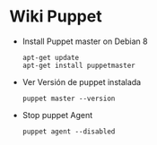 # Wiki Puppet

 - Install Puppet master on Debian 8
	
	```
	apt-get update
	apt-get install puppetmaster
	```

 - Ver Versión de puppet instalada
	
	```
	puppet master --version
	```

 - Stop puppet Agent

	```
	puppet agent --disabled
	```

